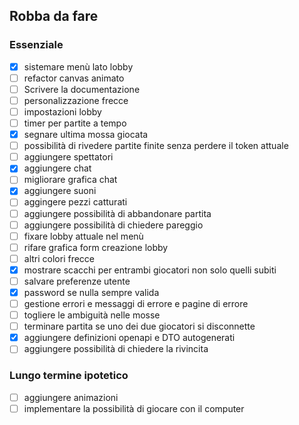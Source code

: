 ## Robba da fare

### Essenziale
- [x] sistemare menù lato lobby
- [ ] refactor canvas animato
- [ ] Scrivere la documentazione
- [ ] personalizzazione frecce
- [ ] impostazioni lobby
- [ ] timer per partite a tempo
- [x] segnare ultima mossa giocata
- [ ] possibilità di rivedere partite finite senza perdere il token attuale
- [ ] aggiungere spettatori
- [x] aggiungere chat
- [ ] migliorare grafica chat
- [x] aggiungere suoni
- [ ] aggingere pezzi catturati
- [ ] aggiungere possibilità di abbandonare partita
- [ ] aggiungere possibilità di chiedere pareggio
- [ ] fixare lobby attuale nel menù
- [ ] rifare grafica form creazione lobby
- [ ] altri colori frecce
- [x] mostrare scacchi per entrambi giocatori non solo quelli subiti
- [ ] salvare preferenze utente
- [x] password se nulla sempre valida
- [ ] gestione errori e messaggi di errore e pagine di errore
- [ ] togliere le ambiguità nelle mosse
- [ ] terminare partita se uno dei due giocatori si disconnette
- [x] aggiungere definizioni openapi e DTO autogenerati
- [ ] aggiungere possibilità di chiedere la rivincita

### Lungo termine ipotetico
- [ ] aggiungere animazioni
- [ ] implementare la possibilità di giocare con il computer